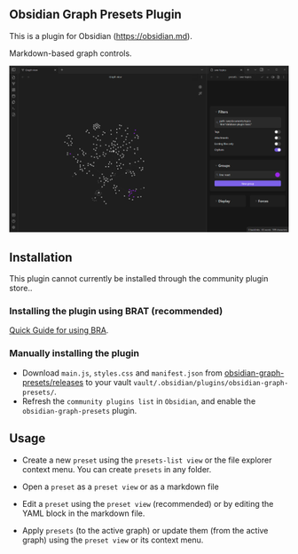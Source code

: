 ## Obsidian Graph Presets Plugin

This is a plugin for Obsidian (https://obsidian.md).

Markdown-based graph controls.

![screenshot.png](screenshot.png)

## Installation

This plugin cannot currently be installed through the community plugin store..

### Installing the plugin using BRAT (recommended)
[Quick Guide for using BRA](https://github.com/TfTHacker/obsidian42-brat/tree/ac60154446f64ecfb950fa068a8bc1c14f8bdbbe?tab=readme-ov-file#adding-a-beta-plugin).

### Manually installing the plugin

- Download `main.js`, `styles.css`  and `manifest.json` from [obsidian-graph-presets/releases](https://github.com/ycnmhd/obsidian-graph-presets/releases) to your vault `vault/.obsidian/plugins/obsidian-graph-presets/`.
- Refresh the `community plugins list` in `Obsidian`, and enable the `obsidian-graph-presets` plugin.


## Usage
- Create a new `preset` using the `presets-list view` or the file explorer context menu. You can create `presets` in any folder.

- Open a `preset` as a `preset view` or as a markdown file

- Edit a `preset` using the `preset view` (recommended) or by editing the YAML block in the markdown file.

- Apply `presets` (to the active graph) or update them (from the active graph) using the `preset view` or its context menu.
